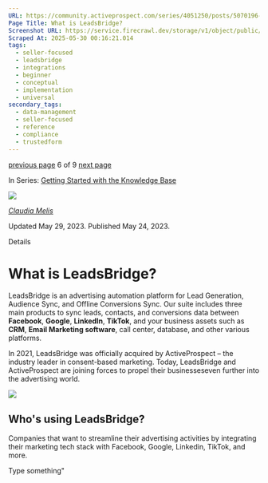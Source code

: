 ```yaml
---
URL: https://community.activeprospect.com/series/4051250/posts/5070196-what-is-leadsbridge
Page Title: What is LeadsBridge?
Screenshot URL: https://service.firecrawl.dev/storage/v1/object/public/media/screenshot-7c57295f-99f8-4fd2-a330-d00181a639e9.png
Scraped At: 2025-05-30 00:16:21.014
tags:
  - seller-focused
  - leadsbridge
  - integrations
  - beginner
  - conceptual
  - implementation
  - universal
secondary_tags:
  - data-management
  - seller-focused
  - reference
  - compliance
  - trustedform
---
```


[previous page](https://community.activeprospect.com/series/4051250/posts/4547947-introduction-to-leadconduit) 6 of 9 [next page](https://community.activeprospect.com/series/4051250/posts/4054502-activeprospect-product-glossary)

In Series: [Getting Started with the Knowledge Base](https://community.activeprospect.com/series/4051250-getting-started-with-the-knowledge-base)

[![](https://content2.bloomfire.com/avatars/users/1451136/thumb/thumbnail.png?f=1623686660&Expires=1748567773&Signature=daq2ZUs-ce5e53PgoRM71vcEVURBBOKpu5i8R4sU7SfonYkc539CuH1dh1Xi5vKbSTCdJ3~GZVE75YgmniH5wEZ8iwq5E84m~ZEBi8aPX80MgzTb0TM8hCH5M2kr6Q9ck~o5UvxH9thDIBFXdzho~xhpJIrsDEcnjvX67mNqPve1mLh3GirtxtuKaEJVVRdeyYdyj5TmKT3n9d3i8weffwmJ7ZbhpI8bZ3dqEQO1K-XTs4KanA2hzS86lPXkNUdXNd0lvjLzAxWPpNwxAXaw~BuBhUPZuU0VFlAhDUoVyMjiJNouyWXe3p5hOeHQhvz2wZw225Gm7IulgXc0m91D~Q__&Key-Pair-Id=APKAIDFCFZ2UHE5LPIUA)](https://community.activeprospect.com/memberships/8017840-claudia-melis)

[_Claudia Melis_](https://community.activeprospect.com/memberships/8017840-claudia-melis)

Updated May 29, 2023. Published May 24, 2023.

Details

# What is LeadsBridge?

LeadsBridge is an advertising automation platform for Lead Generation, Audience Sync, and Offline Conversions Sync. Our suite includes three main products to sync leads, contacts, and conversions data between **Facebook**, **Google**, **LinkedIn**, **TikTok**, and your business assets such as **CRM**, **Email Marketing software**, call center, database, and other various platforms.

In 2021, LeadsBridge was officially acquired by ActiveProspect – the industry leader in consent-based marketing. Today, LeadsBridge and ActiveProspect are joining forces to propel their businesseseven further into the advertising world.

![](https://content1.bloomfire.com/thumbnails/contents/003/597/977/original.png?f=1676452521&Expires=1748567773&Signature=HpEihJOCiWIBXlyjoCMkIBvjidBNFJEZstrLW0LbTXpBkqm8JExDJTHnATgO2XEIWJ4Xsn4XDEGPoWZVZSYfjtxsjm1LlVMuB~gt2uUg-jB~Jw338ZRJR5-kqWiYFvyD9C8pxFWDa~BMzIZyOaiSBkJD0Iqku1E0MlMS2urhklPwYNlEt-8IWEicDExmCJyzPxvcFFz4D3CxRARuBQbBPr5ndPBbD-tyN~Ity5PixTsGRUmplLkds86ulGn2XvhHvpoCUAouYUmao35YgA59Zy~oc4L9G~p4BISFfFlNnvPMvH25CkI-~UVr9TqXPtIC5GZHEVC4z2J756lu1w5cMA__&Key-Pair-Id=APKAIDFCFZ2UHE5LPIUA)

## **Who's using LeadsBridge?**

Companies that want to streamline their advertising activities by integrating their marketing tech stack with Facebook, Google, Linkedin, TikTok, and more.

Type something"

